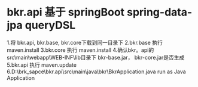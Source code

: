 # bkr.api 基于 springBoot spring-data-jpa queryDSL
1.将 bkr.api, bkr.base, bkr.core下载到同一目录下
2.bkr.base 执行 maven.install
3.bkr.core 执行 maven.install
4.确认bkr。api的src\main\webapp\WEB-INF\lib目录下 bkr-base.jar， bkr-core.jar是否生成
5.bkr.api  执行 maven.update
6.D:\brk_sapce\bkr.api\src\main\java\bkr\BkrApplication.java run as Java Application
